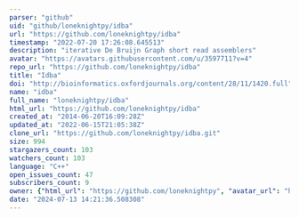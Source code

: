 ```yaml
---
parser: "github"
uid: "github/loneknightpy/idba"
url: "https://github.com/loneknightpy/idba"
timestamp: "2022-07-20 17:26:08.645513"
description: "iterative De Bruijn Graph short read assemblers"
avatar: "https://avatars.githubusercontent.com/u/3597711?v=4"
repo_url: "https://github.com/loneknightpy/idba"
title: "Idba"
doi: "http://bioinformatics.oxfordjournals.org/content/28/11/1420.full"
name: "idba"
full_name: "loneknightpy/idba"
html_url: "https://github.com/loneknightpy/idba"
created_at: "2014-06-20T16:09:28Z"
updated_at: "2022-06-15T21:05:38Z"
clone_url: "https://github.com/loneknightpy/idba.git"
size: 994
stargazers_count: 103
watchers_count: 103
language: "C++"
open_issues_count: 47
subscribers_count: 9
owner: {"html_url": "https://github.com/loneknightpy", "avatar_url": "https://avatars.githubusercontent.com/u/3597711?v=4", "login": "loneknightpy", "type": "User"}
date: "2024-07-13 14:21:36.508308"
---
```

